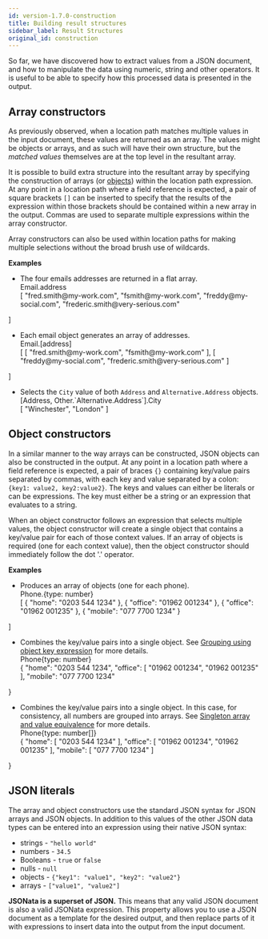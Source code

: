 ```yaml
---
id: version-1.7.0-construction
title: Building result structures
sidebar_label: Result Structures
original_id: construction
---
```


So far, we have discovered how to extract values from a JSON document, and how to manipulate the data using numeric, string and other operators.  It is useful to be able to specify how this processed data is presented in the output.

## Array constructors

As previously observed, when a location path matches multiple values in the input document, these values are returned as an array.  The values might be objects or arrays, and as such will have their own structure, but the _matched values_ themselves are at the top level in the resultant array.

It is possible to build extra structure into the resultant array by specifying the construction of arrays (or [objects](#object-constructors)) within the location path expression.  At any point in a location path where a field reference is expected, a pair of square brackets `[]` can be inserted to specify that the results of the expression within those brackets should be contained within a new array in the output.  Commas are used to separate multiple expressions within the array constructor.

Array constructors can also be used within location paths for making multiple selections without the broad brush use of wildcards.

__Examples__

- The four emails addresses are returned in a flat array.
  <div class="jsonata-ex">
    <div>Email.address</div>
    <div>[
  "fred.smith@my-work.com",
  "fsmith@my-work.com",
  "freddy@my-social.com",
  "frederic.smith@very-serious.com"
]</div>
  </div>

- Each email object generates an array of addresses.
  <div class="jsonata-ex">
    <div>Email.[address]</div>
    <div>[
  [ "fred.smith@my-work.com",  "fsmith@my-work.com" ],
  [ "freddy@my-social.com", "frederic.smith@very-serious.com" ]
]</div>
  </div>

- Selects the `City` value of both `Address` and `Alternative.Address` objects.
  <div class="jsonata-ex">
    <div>[Address, Other.`Alternative.Address`].City</div>
    <div>[ "Winchester", "London" ]</div>
  </div>

## Object constructors

In a similar manner to the way arrays can be constructed, JSON objects can also be constructed in the output.  At any point in a location path where a field reference is expected, a pair of braces `{}` containing key/value pairs separated by commas, with each key and value separated by a colon: `{key1: value2, key2:value2}`.  The keys and values can either be literals or can be expressions. The key must either be a string or an expression that evaluates to a string.

When an object constructor follows an expression that selects multiple values, the object constructor will create a single object that contains a key/value pair for each of those context values.  If an array of objects is required (one for each context value), then the object constructor should immediately follow the dot '.' operator.

__Examples__

- Produces an array of objects (one for each phone).
  <div class="jsonata-ex">
    <div>Phone.{type: number}</div>
    <div>[
  { "home": "0203 544 1234" }, 
  { "office": "01962 001234" }, 
  { "office": "01962 001235" }, 
  { "mobile": "077 7700 1234"  } 
]</div>
  </div>

- Combines the key/value pairs into a single object.  See [Grouping using object key expression](sorting-grouping.md) for more details.
  <div class="jsonata-ex">
    <div>Phone{type: number}</div>
    <div>{
  "home": "0203 544 1234",
  "office": [
    "01962 001234",
    "01962 001235"
  ],
  "mobile": "077 7700 1234"
}</div>
  </div>

- Combines the key/value pairs into a single object.  In this case, for consistency, all numbers are grouped into arrays. See [Singleton array and value equivalence](predicate.md#singleton-array-and-value-equivalence) for more details.
  <div class="jsonata-ex">
    <div>Phone{type: number[]}</div>
    <div>{
  "home": [
    "0203 544 1234"
  ],
  "office": [
    "01962 001234",
    "01962 001235"
  ],
  "mobile": [
    "077 7700 1234"
  ]
}</div>
  </div>


## JSON literals

The array and object constructors use the standard JSON syntax for JSON arrays and JSON objects.  In addition to this values of the other JSON data types can be entered into an expression using their native JSON syntax:
- strings - `"hello world"`
- numbers - `34.5`
- Booleans - `true` or `false`
- nulls - `null`
- objects - `{"key1": "value1", "key2": "value2"}`
- arrays - `["value1", "value2"]`

__JSONata is a superset of JSON.__ This means that any valid JSON document is also a valid JSONata expression.  This property allows you to use a JSON document as a template for the desired output, and then replace parts of it with expressions to insert data into the output from the input document.
